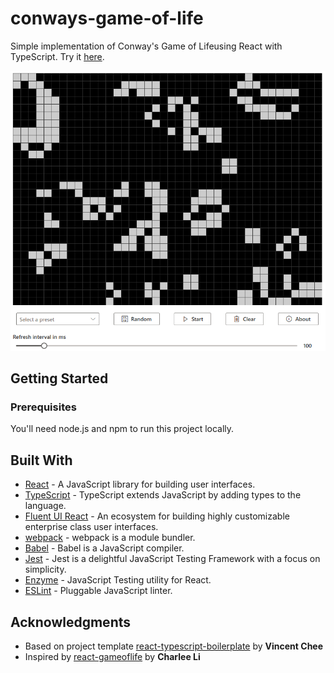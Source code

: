 # conways-game-of-life
Simple implementation of Conway's Game of Lifeusing React with TypeScript.
Try it [here](https://mango-stone-09d03b110.azurestaticapps.net/).

![Screenshot](assets/screenshot.png)


## Getting Started

<!-- These instructions will get you a copy of the project up and running on your local machine for development and testing purposes. See deployment for notes on how to deploy the project on a live system. -->

### Prerequisites

You'll need node.js and npm to run this project locally. 

<!-- ### Installing

A step by step series of examples that tell you how to get a development env running

Say what the step will be

```
Give the example
```

And repeat

```
until finished
```

End with an example of getting some data out of the system or using it for a little demo

## Running the tests

Explain how to run the automated tests for this system

### Break down into end to end tests

Explain what these tests test and why

```
Give an example
```

### And coding style tests

Explain what these tests test and why

```
Give an example
```

## Deployment

Add additional notes about how to deploy this on a live system -->

## Built With

* [React](https://reactjs.org/) - A JavaScript library for building user interfaces.
* [TypeScript](https://www.typescriptlang.org/) - TypeScript extends JavaScript by adding types to the language.
* [Fluent UI React](https://developer.microsoft.com/en-us/fluentui#/) - An ecosystem for building highly customizable enterprise class user interfaces.
* [webpack](https://webpack.js.org/) - webpack is a module bundler.
* [Babel](https://babeljs.io/) - Babel is a JavaScript compiler.
* [Jest](https://jestjs.io/) - Jest is a delightful JavaScript Testing Framework with a focus on simplicity.
* [Enzyme](https://enzymejs.github.io/enzyme/) - JavaScript Testing utility for React.
* [ESLint](https://eslint.org/) - Pluggable JavaScript linter.

## Acknowledgments

* Based on project template [react-typescript-boilerplate](https://github.com/davinchee/react-typescript-boilerplate) by **Vincent Chee** 
* Inspired by [react-gameoflife](https://github.com/charlee/react-gameoflife) by **Charlee Li** 
